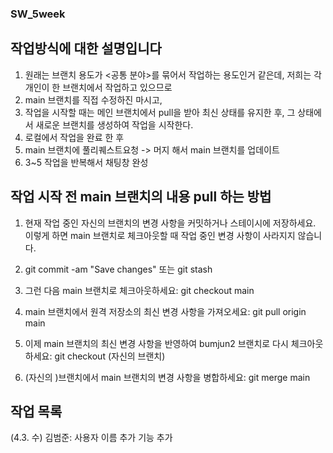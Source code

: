 ### SW_5week

## 작업방식에 대한 설명입니다
1. 원래는 브랜치 용도가 <공통 분야>를 묶어서 작업하는 용도인거 같은데, 저희는 각 개인이 한 브랜치에서 작업하고 있으므로
2. main 브랜치를 직접 수정하진 마시고,
3. 작업을 시작할 때는 메인 브랜치에서 pull을 받아 최신 상태를 유지한 후, 그 상태에서 새로운 브랜치를 생성하여 작업을 시작한다.
4. 로컬에서 작업을 완료 한 후 
5. main 브랜치에 풀리퀘스트요청 -> 머지 해서 main 브랜치를 업데이트 
6. 3~5 작업을 반복해서 채팅창 완성

## 작업 시작 전 main 브랜치의 내용 pull 하는 방법
1. 현재 작업 중인 자신의 브랜치의 변경 사항을 커밋하거나 스테이시에 저장하세요. 이렇게 하면 main 브랜치로 체크아웃할 때 작업 중인 변경 사항이 사라지지 않습니다.
2.  git commit -am "Save changes" 또는 git stash

2. 그런 다음 main 브랜치로 체크아웃하세요:
git checkout main

3. main 브랜치에서 원격 저장소의 최신 변경 사항을 가져오세요:
git pull origin main


4. 이제 main 브랜치의 최신 변경 사항을 반영하여 bumjun2 브랜치로 다시 체크아웃하세요:
git checkout (자신의 브랜치)

5. (자신의 )브랜치에서 main 브랜치의 변경 사항을 병합하세요:
git merge main

   
## 작업 목록 

(4.3. 수) 김범준: 사용자 이름 추가 기능 추가
